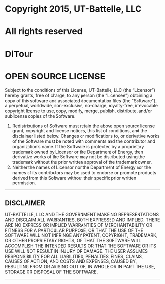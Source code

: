 # Copyright 2015, UT-Battelle, LLC
# All rights reserved
# DiTour
# OPEN SOURCE LICENSE

Subject to the conditions of this License, UT-Battelle, LLC (the “Licensor”) hereby grants, free of charge, to any person (the “Licensee”) obtaining a copy of this software and associated documentation files (the "Software"), a perpetual, worldwide, non-exclusive, no-charge, royalty-free, irrevocable copyright license to use, copy, modify, merge, publish, distribute, and/or sublicense copies of the Software.

1. Redistributions of Software must retain the above open source license grant, copyright and license notices, this list of conditions, and the disclaimer listed below. Changes or modifications to, or derivative works of the Software must be noted with comments and the contributor and organization’s name. If the Software is protected by a proprietary trademark owned by Licensor or the Department of Energy, then derivative works of the Software may not be distributed using the trademark without the prior written approval of the trademark owner.
2. Neither the names of Licensor nor the Department of Energy nor the names of its contributors may be used to endorse or promote products derived from this Software without their specific prior written permission.

****************************************************************************************************************
## DISCLAIMER
UT-BATTELLE, LLC AND THE GOVERNMENT MAKE NO REPRESENTATIONS AND DISCLAIM ALL WARRANTIES, BOTH EXPRESSED AND IMPLIED. THERE ARE NO EXPRESS OR IMPLIED WARRANTIES OF MERCHANTABILITY OR FITNESS FOR A PARTICULAR PURPOSE, OR THAT THE USE OF THE SOFTWARE WILL NOT INFRINGE ANY PATENT, COPYRIGHT, TRADEMARK, OR OTHER PROPRIETARY RIGHTS, OR THAT THE SOFTWARE WILL ACCOMPLISH THE INTENDED RESULTS OR THAT THE SOFTWARE OR ITS USE WILL NOT RESULT IN INJURY OR DAMAGE. THE USER ASSUMES RESPONSIBILITY FOR ALL LIABILITIES, PENALTIES, FINES, CLAIMS, CAUSES OF ACTION, AND COSTS AND EXPENSES, CAUSED BY, RESULTING FROM OR ARISING OUT OF, IN WHOLE OR IN PART THE USE, STORAGE OR DISPOSAL OF THE SOFTWARE.
****************************************************************************************************************